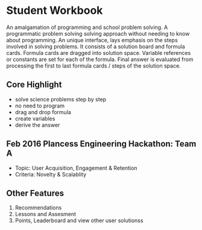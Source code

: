 # Student Workbook

An amalgamation of programming and school problem solving. A programmatic problem solving solving approach without needing to know about programming. An unique interface, lays emphasis on the steps involved in solving problems. It consists of a solution board and formula cards. Formula cards are dragged into solution space. Variable references or constants are set for each of the formula. Final answer is evaluated from processing the first to last formula cards / steps of the solution space.

## Core Highlight
* solve science problems step by step
* no need to program
* drag and drop formula
* create variables
* derive the answer

## Feb 2016 Plancess Engineering Hackathon: Team A

* Topic: User Acquisition, Engagement & Retention
* Criteria: Novelty & Scalablity

## Other Features

1. Recommendations
2. Lessons and Assesment
3. Points, Leaderboard and view other user solutionss

